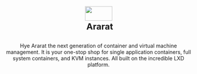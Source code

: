 <div align="center">
<h1 style="text-align: center;"><img style="display: block; margin-left: auto; margin-right: auto;" src="https://cdn.discordapp.com/attachments/924410965708111902/978824896782164028/logo-horizontal.png" width="73" height="39" /><strong>&nbsp;<sup>Ararat</sup></strong></h1>
  </div>
  <div align="center">
<p>Hye Ararat the next generation of container and virtual machine management. It is your one-stop shop for single application containers, full system containers, and KVM instances. All built on the incredible LXD platform.</p>
  </div>
